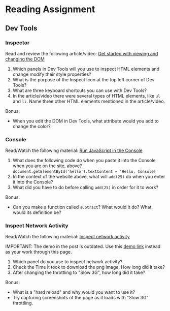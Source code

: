 # Reading Assignment

## Dev Tools

### Inspector

Read and review the following article/video: [Get started with viewing and changing the DOM](https://developer.chrome.com/docs/devtools/dom)

1. Which panels in Dev Tools will you use to inspect HTML elements and change modify their style properties?
2. What is the purpose of the Inspect icon at the top left corner of Dev Tools?
3. What are three keyboard shortcuts you can use with Dev Tools?
4. In the article/video there were several types of HTML elements, like `ul` and `li`. Name three other HTML elements mentioned in the article/video.

Bonus:

* When you edit the DOM in Dev Tools, what attribute would you add to change the color?

### Console

Read/Watch the following material: [Run JavaScript in the Console](https://developer.chrome.com/docs/devtools/console/javascript)

1. What does the following code do when you paste it into the Console when you are on the site, above? `document.getElementById('hello').textContent = 'Hello, Console!'`
2. In the context of the website above, what will `add(25)` do when you enter it into the Console?
3. What did you have to do before calling `add(25)` in order for it to work?

Bonus:

* Can you make a function called `subtract`? What would it do? What would its definition be?

### Inspect Network Activity

Read/Watch the following material: [Inspect network activity](https://developer.chrome.com/docs/devtools/network)

IMPORTANT: The demo in the post is outdated. Use this [demo link](https://dev-tools-updated.glitch.me/network/getstarted.html) instead as your work through this page.

1. Which panel do you use to inspect network activity?
2. Check the Time it took to download the png image. How long did it take?
3. After changing the throttling to "Slow 3G", how long did it take?

Bonus:

* What is a "hard reload" and why would you want to use it?
* Try capturing screenshots of the page as it loads with "Slow 3G" throttling.
